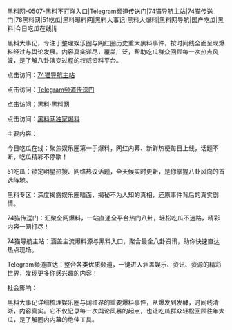 #
黑料网-0507-黑料不打烊入口|Telegram频道传送门|74猫导航主站|74猫传送门|78黑料网|51吃瓜|黑料曝料网|黑料大事记|黑料大爆料|黑料网导航|国产吃瓜|黑料|今日吃瓜在线|lj

黑料大事记，专注于整理娱乐圈与网红圈历史重大黑料事件，按时间线全面呈现爆料经过与舆论发展。内容真实详尽，覆盖广泛，帮助吃瓜群众回顾每一次热点风波，是了解八卦演变过程的权威资料平台。


点击访问：<a href="https://74mao.com/">74猫导航主站</a>

点击访问：<a href="https://74mao.com/">Telegram频道传送门</a>

点击访问：<a href="https://qfwfg.pages.dev/">黑料·黑料网</a>

点击访问：<a href="https://haef.pages.dev/">黑料网独家爆料</a>


主要内容：

今日吃瓜在线：聚焦娱乐圈第一手爆料，网红内幕、新鲜热梗每日上线，话题不断，吃瓜精彩不停歇！

51吃瓜：锁定明星热搜、网络热议话题，全天候实时更新，是你掌握八卦风向的首选阵地。

黑料专区：深度揭露娱乐圈暗面，揭秘不为人知的真相，还原事件背后的真实剧情。

74猫传送门：汇聚全网爆料，一站直通全平台热门八卦，轻松吃瓜不迷路，精彩内容一网打尽！

74猫导航主站：涵盖主流爆料源与黑料入口，聚合最全八卦资讯，助你快速直达热点现场。

Telegram频道直达：整合各类优质频道，一键进入涵盖娱乐、资讯、资源的精彩世界，发现更多你感兴趣的内容！

社会影响：

黑料大事记详细梳理娱乐圈与网红界的重要爆料事件，从爆发到发酵，时间线清晰，内容真实。它不仅记录每一次舆论风暴的起点，也让吃瓜群众轻松回顾往年大瓜，是了解圈内内幕的绝佳工具。

<span style="display:none;">[Canonical link](https://github.com/mb07052025/89865 ）</span>
